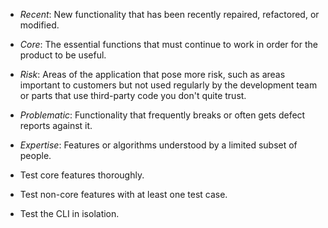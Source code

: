 - *Recent*: New functionality that has been recently repaired, refactored, or modified.
- *Core*: The essential functions that must continue to work in order for the product to be useful.
- *Risk*: Areas of the application that pose more risk, such as areas important to customers but not used regularly by the development team or parts that use third-party code you don't quite trust.
- *Problematic*: Functionality that frequently breaks or often gets defect reports against it.
- *Expertise*: Features or algorithms understood by a limited subset of people.

- Test core features thoroughly.
- Test non-core features with at least one test case.
- Test the CLI in isolation.